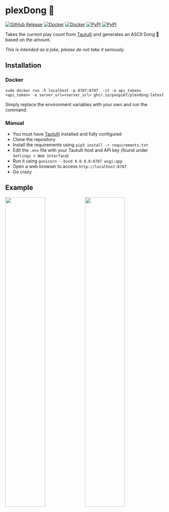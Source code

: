 # plexDong 🍆
[![GitHub Release](https://img.shields.io/github/v/release/poopi67/plexDong?logo=github&include_prereleases&label=release&style=flat-square&color=F7F7F7)](https://github.com/poopi67/plexDong/releases)
[![Docker](https://img.shields.io/docker/v/poopi67/plexdong?logo=docker&label=version&style=flat-square)](https://hub.docker.com/r/poopi67/plexdong)
[![Docker](https://img.shields.io/docker/cloud/build/poopi67/plexdong?logo=docker&style=flat-square)](https://hub.docker.com/r/poopi67/plexdong/builds)
[![PyPI](https://img.shields.io/pypi/v/flask?logo=python&label=flask&style=flat-square&color=FFD43B)](https://pypi.org/project/Flask/)
[![PyPI](https://img.shields.io/pypi/v/gunicorn?logo=python&label=gunicorn&style=flat-square&color=FFD43B)](https://pypi.org/project/gunicorn/)


Takes the current play count from [Tautulli](https://github.com/Tautulli/Tautulli) and generates an ASCII Dong 🍆 based on the amount.

*This is intended as a joke, please do not take it seriously.*

## Installation

### Docker

`sudo docker run -h localhost -p 8787:8787  -it -e api_token=<api_token> -e server_url=<server_url> ghcr.io/poopi67/plexdong:latest`

Simply replace the environment variables with your own and run the command.

### Manual
- You must have [Tautulli](https://github.com/Tautulli/Tautulli) installed and fully configured
- Clone the repository
- Install the requirements using `pip3 install -r requirements.txt`
- Edit the `.env` file with your Tautulli host and API key (found under `Settings > Web Interface`)
- Run it using `gunicorn --bind 0.0.0.0:8787 wsgi:app`
- Open a web browser to access `http://localhost:8787`
- Go crazy

## Example
<img src="https://i.imgur.com/y3tK96z.png" style="width: 50%;"><img src="https://i.imgur.com/ycwl0iG.png" style="width: 50%;">
